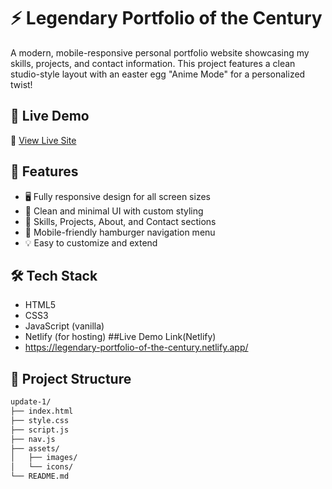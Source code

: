 # ⚡ Legendary Portfolio of the Century

A modern, mobile-responsive personal portfolio website showcasing my skills, projects, and contact information. This project features a clean studio-style layout with an easter egg "Anime Mode" for a personalized twist!

## 🚀 Live Demo

🔗 [View Live Site](https://legendary-portfolio-of-the-century.netlify.app/)

## 🧩 Features

- 🖥️ Fully responsive design for all screen sizes
- 🎨 Clean and minimal UI with custom styling
- 🧠 Skills, Projects, About, and Contact sections
- 📱 Mobile-friendly hamburger navigation menu
- 💡 Easy to customize and extend

## 🛠️ Tech Stack

- HTML5
- CSS3
- JavaScript (vanilla)
- Netlify (for hosting)
##Live Demo Link(Netlify)
- https://legendary-portfolio-of-the-century.netlify.app/
## 📂 Project Structure

```bash
update-1/
├── index.html
├── style.css
├── script.js
├── nav.js
├── assets/
│   ├── images/
│   └── icons/
└── README.md
